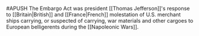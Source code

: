 #APUSH
The Embargo Act was president [[Thomas Jefferson]]'s response to [[Britain|British]] and [[France|French]] molestation of U.S. merchant ships carrying, or suspected of carrying, war materials and other cargoes to European belligerents during the [[Napoleonic Wars]].